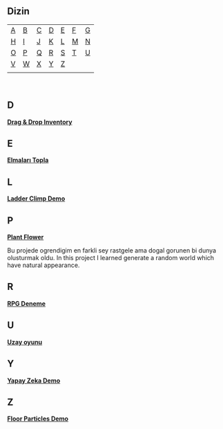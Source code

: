 ## Dizin

|       |       |       |       |       |       |       |
|---    |---    |---    |---    |---    |---    |    ---|
|[A](#a)|[B](#b)|[C](#c)|[D](#d)|[E](#e)|[F](#f)|[G](#g)|
|[H](#h)|[I](#i)|[J](#j)|[K](#k)|[L](#l)|[M](#m)|[N](#n)|
|[O](#o)|[P](#p)|[Q](#q)|[R](#r)|[S](#s)|[T](#t)|[U](#u)|
|[V](#v)|[W](#w)|[X](#x)|[Y](#y)|[Z](#z)|       |       |
|       |       |       |       |       |       |       |

<br>

## D

[**Drag & Drop Inventory**](https://github.com/Umut-Umut/Godot-Drag-Drop-Game-Project)

## E

[**Elmaları Topla**](https://github.com/Umut-Umut/Elmalar-Topla)

## L

[**Ladder Climp Demo**](https://github.com/Umut-Umut/Godot-ladder_demo)

## P

[**Plant Flower**](https://github.com/Umut-Umut/Godot-plant_flower/tree/main/images)

  Bu projede ogrendigim en farkli sey rastgele ama dogal gorunen bi dunya olusturmak oldu.
  In this project I learned generate a random world which have natural appearance.

## R

[**RPG Deneme**](https://github.com/Umut-Umut/RPG-Denemesi)

## U

[**Uzay oyunu**](https://github.com/Umut-Umut/Uzay-Oyunu)

## Y

[**Yapay Zeka Demo**](https://github.com/Umut-Umut/Godot_yapayzeka_demo)

## Z

[**Floor Particles Demo**](https://github.com/Umut-Umut/Godot-zemin-denemesi)
